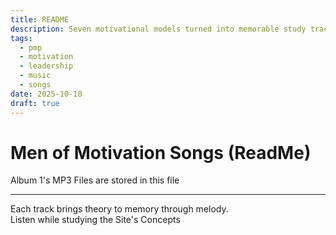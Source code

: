 ```yaml
---
title: README
description: Seven motivational models turned into memorable study tracks for the PMP exam.
tags:
  - pmp
  - motivation
  - leadership
  - music
  - songs
date: 2025-10-18
draft: true
---
```


# Men of Motivation Songs (ReadMe)
Album 1's MP3 Files are stored in this file

---

Each track brings theory to memory through melody.  
Listen while studying the Site's Concepts